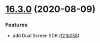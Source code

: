 # [16.3.0](https://github.com/phandcock/GrampsView/compare/16.2.1...16.3.0) (2020-08-09)


### Features

* add Dual Screen SDK ([f21b058](https://github.com/phandcock/GrampsView/commit/f21b058cb8338c4be2e73af62f6f865c2f6c39e9))



